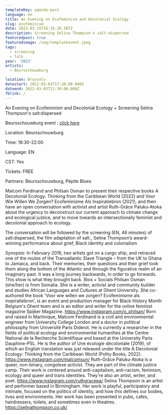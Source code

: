 ```yaml
---
templateKey: agenda-post
language: en
title: An Evening on Ecofeminism and Decolonial Ecology
slug: ecofeminism
date: 2022-02-15T16:35:39.507Z
description: Screening Selina Thompson's salt-dispersed
featuredpost: true
featuredimage: /img/templateevent.jpeg
tags:
  - screening
  - talk
year: '2022'
artists:
  - Beursschouwburg

location: Brussels
datestart: 2022-03-03T17:30:00.000Z
dateend: 2022-03-03T21:30:00.000Z
fblink: /
---
```

An Evening on Ecofeminism and Decolonial Ecology + Screening Selina Thompson's salt:dispersed

Beursschouwburg event : [click here](https://beursschouwburg.be/en/events/byebyebook/)

Location: Beursschouwburg

Time: 18:30-22:00

Language: EN

CST: Yes

Tickets: FREE

Partners: Beursschouwburg, Pépite Blues

Malcom Ferdinand and Philsan Osman to present their respective books A Decolonial Ecology: Thinking from the Caribbean World (2022) and Voor Wie Willen We Zorgen? Ecofeminisme Als Inspiratiebron (2021), and then have an open conversation with activist and artist Ruth-Grâce Paluku-Atoka about the urgency to deconstruct our current approach to climate change and ecological justice, and to move towards an intersectionally feminist and decolonial approach to ecology.

The conversation will be followed by the screening (EN, 46 minutes) of salt:dispersed, the film adaptation of salt., Selina Thompson’s award-winning performance about grief, Black identity and colonialism

Synopsis: In February 2016, two artists got on a cargo ship, and retraced one of the routes of the Transatlantic Slave Triangle – from the UK to Ghana to Jamaica, and back. Their memories, their questions and their grief took them along the bottom of the Atlantic and through the figurative realm of an imaginary past. It was a long journey backwards, in order to go forwards. This show is what they brought back.
Bios + Socials
Philsan Osman (she/her) is from Somalia. She is a writer, activist and community builder and studies African Languages and Cultures at Ghent University. She co-authored the book 'Voor wie willen we zorgen? Ecofeminisme als inspiratiebron', is an event and production manager for Black History Month Belgium's Ghent team and is an editor and writer for the online feminist magazine Spijker Magazine.
https://www.instagram.com/o_philsan/
Born and raised in Martinique, Malcom Ferdinand is a civil and environmental engineer from University College London and a doctor in political philosophy from Université Paris Diderot. He is currently a researcher in the fields of political ecology and environmental humanities at the Centre National de la Recherche Scientifique and based at the University Paris Dauphine-PSL. He is the author of Une écologie décoloniale (2019), of which an English translation was just released under the title A Decolonial Ecology: Thinking from the Caribbean World (Polity Books, 2022).
https://www.instagram.com/malcomsun/
Ruth-Grâce Paluku-Atoka is a queer, non-binary, congolese activist. They are part of the climate justice camp. Their work is centered around anti-capitalism, anti-racism, feminism, ecology and queer and trans identities. They're also an artist, writer, and poet.
https://www.instagram.com/ruthgracepa/
Selina Thompson is an artist and performer based in Birmingham. Her work is playful, participatory and intimate, focused on the politics of identity, and how this defines our bodies, lives and environments. Her work has been presented in pubs, cafes, hairdressers, toilets, and sometimes even in theatres.
https://selinathompson.co.uk/
